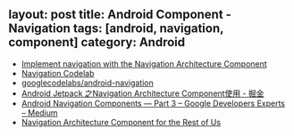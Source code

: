 layout: post
title: Android Component - Navigation
tags: [android, navigation, component]
category: Android
---

- [Implement navigation with the Navigation Architecture Component](https://developer.android.com/topic/libraries/architecture/navigation/navigation-implementing#java)
- [Navigation Codelab](https://codelabs.developers.google.com/codelabs/android-navigation/#0)
- [googlecodelabs/android-navigation](https://github.com/googlecodelabs/android-navigation)
- [Android Jetpack 之Navigation Architecture Component使用 - 掘金](https://juejin.im/post/5afe8b996fb9a07aca7a690e)
- [Android Navigation Components — Part 3 – Google Developers Experts – Medium](https://medium.com/google-developer-experts/android-navigation-components-part-3-19554ec9ae83)
- [Navigation Architecture Component for the Rest of Us](https://proandroiddev.com/navigation-architecture-component-for-the-rest-of-us-faafa890e5)